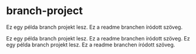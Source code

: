 # branch-project
Ez egy példa branch projekt lesz.
Ez a readme branchen íródott szöveg.

Ez egy példa branch projekt lesz.
Ez a readme branchen íródott szöveg.
Ez egy példa branch projekt lesz.
Ez a readme branchen íródott szöveg.